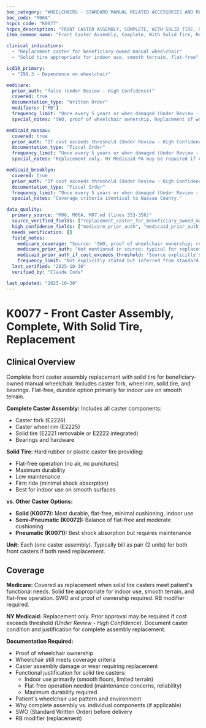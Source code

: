 ```yaml
---
boc_category: "WHEELCHAIRS - STANDARD MANUAL RELATED ACCESSORIES AND REPAIRS"
boc_code: "M06A"
hcpcs_code: "K0077"
hcpcs_description: "FRONT CASTER ASSEMBLY, COMPLETE, WITH SOLID TIRE, REPLACEMENT ONLY, EACH"
item_common_name: "Front Caster Assembly, Complete, With Solid Tire, Replacement"

clinical_indications:
  - "Replacement caster for beneficiary-owned manual wheelchair"
  - "Solid tire appropriate for indoor use, smooth terrain, flat-free"

icd10_primary:
  - "Z99.3 - Dependence on wheelchair"

medicare:
  prior_auth: "false (Under Review - High Confidence)"
  covered: true
  documentation_type: "Written Order"
  modifiers: ["RB"]
  frequency_limit: "Once every 5 years or when damaged (Under Review - High Confidence)"
  special_notes: "SWO, proof of wheelchair ownership. Replacement of worn/damaged caster. Solid tire meets functional needs. Billed per each. Includes fork, rim, solid tire (E2221, E2222, E2225, E2226)."

medicaid_nassau:
  covered: true
  prior_auth: "If cost exceeds threshold (Under Review - High Confidence)"
  documentation_type: "Fiscal Order"
  frequency_limit: "Once every 5 years or when damaged (Under Review - High Confidence)"
  special_notes: "Replacement only. NY Medicaid PA may be required if cost exceeds threshold."

medicaid_brooklyn:
  covered: true
  prior_auth: "If cost exceeds threshold (Under Review - High Confidence)"
  documentation_type: "Fiscal Order"
  frequency_limit: "Once every 5 years or when damaged (Under Review - High Confidence)"
  special_notes: "Coverage criteria identical to Nassau County."

data_quality:
  primary_source: "M06, M06A, M07.md (lines 353-356)"
  source_verified_fields: ["replacement_caster_for_beneficiary_owned_manual_wheelchair", "solid_tire_for_indoor_smooth_terrain_flat_free", "swo_ownership_required", "includes_fork_rim_solid_tire"]
  high_confidence_fields: ["medicare_prior_auth", "medicaid_prior_auth_if_cost_exceeds_threshold", "frequency_limit"]
  needs_verification: []
  field_notes:
    medicare_coverage: "Source: 'SWO, proof of wheelchair ownership; replacement of worn/damaged caster; solid tire meets functional needs; billed per each; includes fork, rim, solid tire (E2221, E2222, E2225, E2226).' Explicitly states REPLACEMENT ONLY caster assembly with solid tire for indoor use, flat-free operation."
    medicare_prior_auth: "Not mentioned in source; typical for replacement caster assemblies to not require PA. Inferred from absence in source and standard replacement parts pattern."
    medicaid_prior_auth_if_cost_exceeds_threshold: "Source explicitly states 'NY Medicaid PA may be required if cost exceeds threshold' - PA required only when replacement cost exceeds NY Medicaid's predefined cost threshold."
    frequency_limit: "Not explicitly stated but inferred from standard 5-year reasonable useful lifetime for wheelchair components, with early replacement allowed when damaged beyond repair."
  last_verified: "2025-10-30"
  verified_by: "Claude Code"

last_updated: "2025-10-30"
---
```


# K0077 - Front Caster Assembly, Complete, With Solid Tire, Replacement

## Clinical Overview

Complete front caster assembly replacement with solid tire for beneficiary-owned manual wheelchair. Includes caster fork, wheel rim, solid tire, and bearings. Flat-free, durable option primarily for indoor use on smooth terrain.

**Complete Caster Assembly:** Includes all caster components:
- Caster fork (E2226)
- Caster wheel rim (E2225)
- Solid tire (E2221 removable or E2222 integrated)
- Bearings and hardware

**Solid Tire:** Hard rubber or plastic caster tire providing:
- Flat-free operation (no air, no punctures)
- Maximum durability
- Low maintenance
- Firm ride (minimal shock absorption)
- Best for indoor use on smooth surfaces

**vs. Other Caster Options:**
- **Solid (K0077):** Most durable, flat-free, minimal cushioning, indoor use
- **Semi-Pneumatic (K0072):** Balance of flat-free and moderate cushioning
- **Pneumatic (K0071):** Best shock absorption but requires maintenance

**Unit:** Each (one caster assembly). Typically bill as pair (2 units) for both front casters if both need replacement.

## Coverage

**Medicare:** Covered as replacement when solid tire casters meet patient's functional needs. Solid tire appropriate for indoor use, smooth terrain, and flat-free operation. SWO and proof of ownership required. RB modifier required.

**NY Medicaid:** Replacement only. Prior approval may be required if cost exceeds threshold *(Under Review - High Confidence)*. Document caster condition and justification for complete assembly replacement.

**Documentation Required:**
- Proof of wheelchair ownership
- Wheelchair still meets coverage criteria
- Caster assembly damage or wear requiring replacement
- Functional justification for solid tire casters:
  - Indoor use primarily (smooth floors, limited terrain)
  - Flat-free operation needed (maintenance concerns, reliability)
  - Maximum durability required
- Patient's wheelchair use pattern and environment
- Why complete assembly vs. individual components (if applicable)
- SWO (Standard Written Order) before delivery
- RB modifier (replacement)

